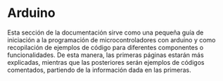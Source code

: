 # Arduino

Esta sección de la documentación sirve como una pequeña guía de iniciación a la programación de microcontroladores con arduino y como recopilación de ejemplos de código para diferentes componentes o funcionalidades. De esta manera, las primeras páginas estarán más explicadas, mientras que las posteriores serán ejemplos de códigos comentados, partiendo de la información dada en las primeras.
